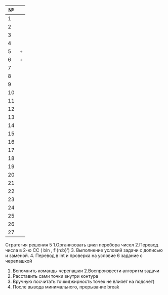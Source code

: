 | № |  |
| ------ | ------ |
| 1 | |
| 2 | |
| 3 | |
| 4 | |
| 5 | + |
| 6 | + |
| 7 | |
| 8 | |
| 9 | |
| 10 | |
| 11 | |
| 12 | |
| 13 | |
| 14 | |
| 15 | |
| 16 | |
| 17 | |
| 18 | |
| 19 | |
| 20 | |
| 21 | |
| 22 | |
| 23 | |
| 24 | |
| 25 | |
| 26 | |
| 27 | |

Стратегия решения 5
1.Организовать цикл перебора чисел
2.Перевод числа в 2-ю CC ( bin , f'{n:b}')
3. Выполнение условий задачи с дописью и заменой.
4. Перевод в int и проверка на условие
6 задание с черепашкой
1. Вспомнить команды черепашки
2.Воспроизвести алгоритм задачи
3. Расставить сами точки внутри контура
4. Вручную посчитать точки(жирность точек не влияет на подсчет)
5. После вывода минимального, прерывание break
